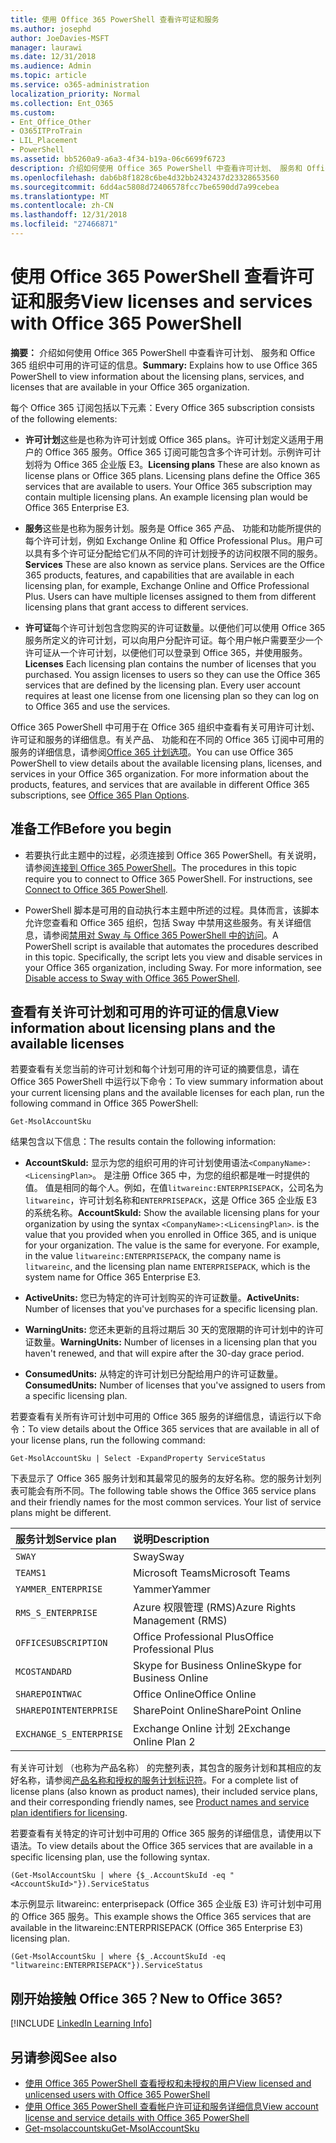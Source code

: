```yaml
---
title: 使用 Office 365 PowerShell 查看许可证和服务
ms.author: josephd
author: JoeDavies-MSFT
manager: laurawi
ms.date: 12/31/2018
ms.audience: Admin
ms.topic: article
ms.service: o365-administration
localization_priority: Normal
ms.collection: Ent_O365
ms.custom:
- Ent_Office_Other
- O365ITProTrain
- LIL_Placement
- PowerShell
ms.assetid: bb5260a9-a6a3-4f34-b19a-06c6699f6723
description: 介绍如何使用 Office 365 PowerShell 中查看许可计划、 服务和 Office 365 组织中可用的许可证的信息。
ms.openlocfilehash: dab6b8f1828c6be4d32bb2432437d23328653560
ms.sourcegitcommit: 6dd4ac5808d72406578fcc7be6590dd7a99cebea
ms.translationtype: MT
ms.contentlocale: zh-CN
ms.lasthandoff: 12/31/2018
ms.locfileid: "27466871"
---
```

# <a name="view-licenses-and-services-with-office-365-powershell"></a><span data-ttu-id="8e860-103">使用 Office 365 PowerShell 查看许可证和服务</span><span class="sxs-lookup"><span data-stu-id="8e860-103">View licenses and services with Office 365 PowerShell</span></span>

<span data-ttu-id="8e860-104">**摘要：** 介绍如何使用 Office 365 PowerShell 中查看许可计划、 服务和 Office 365 组织中可用的许可证的信息。</span><span class="sxs-lookup"><span data-stu-id="8e860-104">**Summary:** Explains how to use Office 365 PowerShell to view information about the licensing plans, services, and licenses that are available in your Office 365 organization.</span></span>
  
<span data-ttu-id="8e860-105">每个 Office 365 订阅包括以下元素：</span><span class="sxs-lookup"><span data-stu-id="8e860-105">Every Office 365 subscription consists of the following elements:</span></span>

- <span data-ttu-id="8e860-p101">**许可计划**这些是也称为许可计划或 Office 365 plans。许可计划定义适用于用户的 Office 365 服务。Office 365 订阅可能包含多个许可计划。示例许可计划将为 Office 365 企业版 E3。</span><span class="sxs-lookup"><span data-stu-id="8e860-p101">**Licensing plans** These are also known as license plans or Office 365 plans. Licensing plans define the Office 365 services that are available to users. Your Office 365 subscription may contain multiple licensing plans. An example licensing plan would be Office 365 Enterprise E3.</span></span>
    
- <span data-ttu-id="8e860-p102">**服务**这些是也称为服务计划。服务是 Office 365 产品、 功能和功能所提供的每个许可计划，例如 Exchange Online 和 Office Professional Plus。用户可以具有多个许可证分配给它们从不同的许可计划授予的访问权限不同的服务。</span><span class="sxs-lookup"><span data-stu-id="8e860-p102">**Services** These are also known as service plans. Services are the Office 365 products, features, and capabilities that are available in each licensing plan, for example, Exchange Online and Office Professional Plus. Users can have multiple licenses assigned to them from different licensing plans that grant access to different services.</span></span>
    
- <span data-ttu-id="8e860-p103">**许可证**每个许可计划包含您购买的许可证数量。以便他们可以使用 Office 365 服务所定义的许可计划，可以向用户分配许可证。每个用户帐户需要至少一个许可证从一个许可计划，以便他们可以登录到 Office 365，并使用服务。</span><span class="sxs-lookup"><span data-stu-id="8e860-p103">**Licenses** Each licensing plan contains the number of licenses that you purchased. You assign licenses to users so they can use the Office 365 services that are defined by the licensing plan. Every user account requires at least one license from one licensing plan so they can log on to Office 365 and use the services.</span></span>
    
<span data-ttu-id="8e860-p104">Office 365 PowerShell 中可用于在 Office 365 组织中查看有关可用许可计划、 许可证和服务的详细信息。有关产品、 功能和在不同的 Office 365 订阅中可用的服务的详细信息，请参阅[Office 365 计划选项](https://go.microsoft.com/fwlink/p/?LinkId=691147)。</span><span class="sxs-lookup"><span data-stu-id="8e860-p104">You can use Office 365 PowerShell to view details about the available licensing plans, licenses, and services in your Office 365 organization. For more information about the products, features, and services that are available in different Office 365 subscriptions, see [Office 365 Plan Options](https://go.microsoft.com/fwlink/p/?LinkId=691147).</span></span>

## <a name="before-you-begin"></a><span data-ttu-id="8e860-118">准备工作</span><span class="sxs-lookup"><span data-stu-id="8e860-118">Before you begin</span></span>

- <span data-ttu-id="8e860-p105">若要执行此主题中的过程，必须连接到 Office 365 PowerShell。有关说明，请参阅[连接到 Office 365 PowerShell](connect-to-office-365-powershell.md)。</span><span class="sxs-lookup"><span data-stu-id="8e860-p105">The procedures in this topic require you to connect to Office 365 PowerShell. For instructions, see [Connect to Office 365 PowerShell](connect-to-office-365-powershell.md).</span></span>
    
- <span data-ttu-id="8e860-p106">PowerShell 脚本是可用的自动执行本主题中所述的过程。具体而言，该脚本允许您查看和 Office 365 组织，包括 Sway 中禁用这些服务。有关详细信息，请参阅[禁用对 Sway 与 Office 365 PowerShell 中的访问](disable-access-to-sway-with-office-365-powershell.md)。</span><span class="sxs-lookup"><span data-stu-id="8e860-p106">A PowerShell script is available that automates the procedures described in this topic. Specifically, the script lets you view and disable services in your Office 365 organization, including Sway. For more information, see [Disable access to Sway with Office 365 PowerShell](disable-access-to-sway-with-office-365-powershell.md).</span></span>
    
## <a name="view-information-about-licensing-plans-and-the-available-licenses"></a><span data-ttu-id="8e860-124">查看有关许可计划和可用的许可证的信息</span><span class="sxs-lookup"><span data-stu-id="8e860-124">View information about licensing plans and the available licenses</span></span>

<span data-ttu-id="8e860-125">若要查看有关您当前的许可计划和每个计划可用的许可证的摘要信息，请在 Office 365 PowerShell 中运行以下命令：</span><span class="sxs-lookup"><span data-stu-id="8e860-125">To view summary information about your current licensing plans and the available licenses for each plan, run the following command in Office 365 PowerShell:</span></span>
  
```
Get-MsolAccountSku
```

<span data-ttu-id="8e860-126">结果包含以下信息：</span><span class="sxs-lookup"><span data-stu-id="8e860-126">The results contain the following information:</span></span>
  
- <span data-ttu-id="8e860-p107">**AccountSkuId:** 显示为您的组织可用的许可计划使用语法`<CompanyName>:<LicensingPlan>`。 _<CompanyName>_ 是注册 Office 365 中，为您的组织都是唯一时提供的值。_<LicensingPlan>_ 值是相同的每个人。例如，在值`litwareinc:ENTERPRISEPACK`，公司名为`litwareinc`，许可计划名称和`ENTERPRISEPACK`，这是 Office 365 企业版 E3 的系统名称。</span><span class="sxs-lookup"><span data-stu-id="8e860-p107">**AccountSkuId:** Show the available licensing plans for your organization by using the syntax `<CompanyName>:<LicensingPlan>`.  _<CompanyName>_ is the value that you provided when you enrolled in Office 365, and is unique for your organization. The _<LicensingPlan>_ value is the same for everyone. For example, in the value `litwareinc:ENTERPRISEPACK`, the company name is  `litwareinc`, and the licensing plan name  `ENTERPRISEPACK`, which is the system name for Office 365 Enterprise E3.</span></span>
    
- <span data-ttu-id="8e860-131">**ActiveUnits:** 您已为特定的许可计划购买的许可证数量。</span><span class="sxs-lookup"><span data-stu-id="8e860-131">**ActiveUnits:** Number of licenses that you've purchases for a specific licensing plan.</span></span>
    
- <span data-ttu-id="8e860-132">**WarningUnits:** 您还未更新的且将过期后 30 天的宽限期的许可计划中的许可证数量。</span><span class="sxs-lookup"><span data-stu-id="8e860-132">**WarningUnits:** Number of licenses in a licensing plan that you haven't renewed, and that will expire after the 30-day grace period.</span></span>
    
- <span data-ttu-id="8e860-133">**ConsumedUnits:** 从特定的许可计划已分配给用户的许可证数量。</span><span class="sxs-lookup"><span data-stu-id="8e860-133">**ConsumedUnits:** Number of licenses that you've assigned to users from a specific licensing plan.</span></span>
    
<span data-ttu-id="8e860-134">若要查看有关所有许可计划中可用的 Office 365 服务的详细信息，请运行以下命令：</span><span class="sxs-lookup"><span data-stu-id="8e860-134">To view details about the Office 365 services that are available in all of your license plans, run the following command:</span></span>
  
```
Get-MsolAccountSku | Select -ExpandProperty ServiceStatus
```

<span data-ttu-id="8e860-p108">下表显示了 Office 365 服务计划和其最常见的服务的友好名称。您的服务计划列表可能会有所不同。</span><span class="sxs-lookup"><span data-stu-id="8e860-p108">The following table shows the Office 365 service plans and their friendly names for the most common services. Your list of service plans might be different.</span></span> 
  
|<span data-ttu-id="8e860-137">**服务计划**</span><span class="sxs-lookup"><span data-stu-id="8e860-137">**Service plan**</span></span>|<span data-ttu-id="8e860-138">**说明**</span><span class="sxs-lookup"><span data-stu-id="8e860-138">**Description**</span></span>|
|:-----|:-----|
| `SWAY` <br/> |<span data-ttu-id="8e860-139">Sway</span><span class="sxs-lookup"><span data-stu-id="8e860-139">Sway</span></span>  <br/> |
| `TEAMS1` <br/> |<span data-ttu-id="8e860-140">Microsoft Teams</span><span class="sxs-lookup"><span data-stu-id="8e860-140">Microsoft Teams</span></span>  <br/> |
| `YAMMER_ENTERPRISE` <br/> |<span data-ttu-id="8e860-141">Yammer</span><span class="sxs-lookup"><span data-stu-id="8e860-141">Yammer</span></span>  <br/> |
| `RMS_S_ENTERPRISE` <br/> |<span data-ttu-id="8e860-142">Azure 权限管理 (RMS)</span><span class="sxs-lookup"><span data-stu-id="8e860-142">Azure Rights Management (RMS)</span></span>  <br/> |
| `OFFICESUBSCRIPTION` <br/> |<span data-ttu-id="8e860-143">Office Professional Plus</span><span class="sxs-lookup"><span data-stu-id="8e860-143">Office Professional Plus</span></span>  <br/> |
| `MCOSTANDARD` <br/> |<span data-ttu-id="8e860-144">Skype for Business Online</span><span class="sxs-lookup"><span data-stu-id="8e860-144">Skype for Business Online</span></span>  <br/> |
| `SHAREPOINTWAC` <br/> |<span data-ttu-id="8e860-145">Office Online</span><span class="sxs-lookup"><span data-stu-id="8e860-145">Office Online</span></span>  <br/> |
| `SHAREPOINTENTERPRISE` <br/> |<span data-ttu-id="8e860-146">SharePoint Online</span><span class="sxs-lookup"><span data-stu-id="8e860-146">SharePoint Online</span></span>  <br/> |
| `EXCHANGE_S_ENTERPRISE` <br/> |<span data-ttu-id="8e860-147">Exchange Online 计划 2</span><span class="sxs-lookup"><span data-stu-id="8e860-147">Exchange Online Plan 2</span></span>  <br/> |
   
<span data-ttu-id="8e860-148">有关许可计划 （也称为产品名称） 的完整列表，其包含的服务计划和其相应的友好名称，请参阅[产品名称和授权的服务计划标识符](https://docs.microsoft.com/azure/active-directory/users-groups-roles/licensing-service-plan-reference)。</span><span class="sxs-lookup"><span data-stu-id="8e860-148">For a complete list of license plans (also known as product names), their included service plans, and their corresponding friendly names, see [Product names and service plan identifiers for licensing](https://docs.microsoft.com/azure/active-directory/users-groups-roles/licensing-service-plan-reference).</span></span>

<span data-ttu-id="8e860-149">若要查看有关特定的许可计划中可用的 Office 365 服务的详细信息，请使用以下语法。</span><span class="sxs-lookup"><span data-stu-id="8e860-149">To view details about the Office 365 services that are available in a specific licensing plan, use the following syntax.</span></span>
  
```
(Get-MsolAccountSku | where {$_.AccountSkuId -eq "<AccountSkuId>"}).ServiceStatus
```

<span data-ttu-id="8e860-150">本示例显示 litwareinc: enterprisepack (Office 365 企业版 E3) 许可计划中可用的 Office 365 服务。</span><span class="sxs-lookup"><span data-stu-id="8e860-150">This example shows the Office 365 services that are available in the litwareinc:ENTERPRISEPACK (Office 365 Enterprise E3) licensing plan.</span></span>
  
```
(Get-MsolAccountSku | where {$_.AccountSkuId -eq "litwareinc:ENTERPRISEPACK"}).ServiceStatus
```

## <a name="new-to-office-365"></a><span data-ttu-id="8e860-151">刚开始接触 Office 365？</span><span class="sxs-lookup"><span data-stu-id="8e860-151">New to Office 365?</span></span>

[!INCLUDE [LinkedIn Learning Info](../common/office/linkedin-learning-info.md)]
   
## <a name="see-also"></a><span data-ttu-id="8e860-152">另请参阅</span><span class="sxs-lookup"><span data-stu-id="8e860-152">See also</span></span>

- [<span data-ttu-id="8e860-153">使用 Office 365 PowerShell 查看授权和未授权的用户</span><span class="sxs-lookup"><span data-stu-id="8e860-153">View licensed and unlicensed users with Office 365 PowerShell</span></span>](view-licensed-and-unlicensed-users-with-office-365-powershell.md)
- [<span data-ttu-id="8e860-154">使用 Office 365 PowerShell 查看帐户许可证和服务详细信息</span><span class="sxs-lookup"><span data-stu-id="8e860-154">View account license and service details with Office 365 PowerShell</span></span>](view-account-license-and-service-details-with-office-365-powershell.md)
- [<span data-ttu-id="8e860-155">Get-msolaccountsku</span><span class="sxs-lookup"><span data-stu-id="8e860-155">Get-MsolAccountSku</span></span>](https://go.microsoft.com/fwlink/p/?LinkId=691549)


